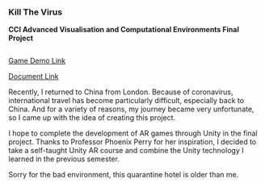 ### Kill The Virus


**CCI Advanced Visualisation and Computational Environments Final Project**


![]()

[Game Demo Link]()


[Document Link]()



Recently, I returned to China from London. Because of coronavirus, international travel has become particularly difficult, especially back to China. And for a variety of reasons, my journey became very unfortunate, so I came up with the idea of creating this project.


I hope to complete the development of AR games through Unity in the final project. Thanks to Professor Phoenix Perry for her inspiration, I decided to take a self-taught Unity AR course and combine the Unity technology I learned in the previous semester.


Sorry for the bad environment, this quarantine hotel is older than me.

